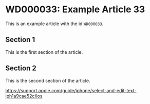 # WD000033: Example Article 33

This is an example article with the id `WD000033`.

## Section 1

This is the first section of the article.

## Section 2

This is the second section of the article.

https://support.apple.com/guide/iphone/select-and-edit-text-iph1a9cae52c/ios
